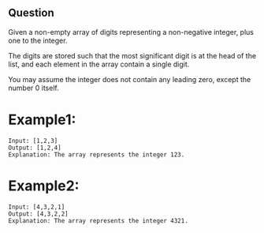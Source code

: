 ## Question
Given a non-empty array of digits representing a non-negative integer, plus one to the integer.

The digits are stored such that the most significant digit is at the head of the list, and each element in the array contain a single digit.

You may assume the integer does not contain any leading zero, except the number 0 itself.

# Example1:
```
Input: [1,2,3]
Output: [1,2,4]
Explanation: The array represents the integer 123.
```

# Example2:
```
Input: [4,3,2,1]
Output: [4,3,2,2]
Explanation: The array represents the integer 4321.
```
